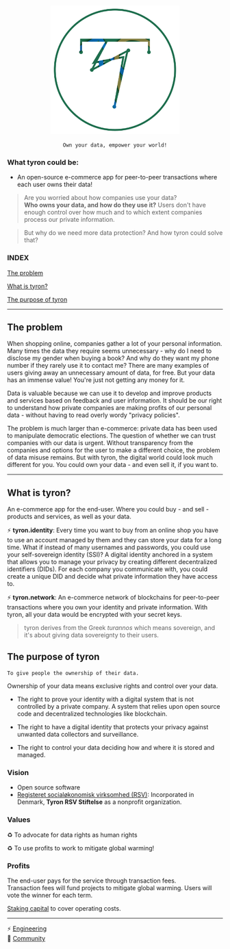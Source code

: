 <div style="text-align:center"><img src="/images/tyron.png" alt="tyron" title="tyron's logo prototype" width="300" height="300"/>

```
Own your data, empower your world!
```
</div>

### What tyron could be:
- An open-source e-commerce app for peer-to-peer transactions where each user owns their data!

> Are you worried about how companies use your data?  
> **Who owns your data, and how do they use it?** Users don't have enough control over how much and to which extent companies process our private information.  

> But why do we need more data protection? And how tyron could solve that?

### INDEX
[The problem](#the-problem)

[What is tyron?](#what-is-tyron)

[The purpose of tyron](#the-purpose-of-tyron)

---

## The problem
When shopping online, companies gather a lot of your personal information. Many times the data they require seems unnecessary - why do I need to disclose my gender when buying a book? And why do they want my phone number if they rarely use it to contact me? There are many examples of users giving away an unnecessary amount of data, for free. But your data has an immense value! You're just not getting any money for it.

Data is valuable because we can use it to develop and improve products and services based on feedback and user information. It should be our right to understand how private companies are making profits of our personal data - without having to read overly wordy "privacy policies". 

The problem is much larger than e-commerce: private data has been used to manipulate democratic elections. The question of whether we can trust companies with our data is urgent. Without transparency from the companies and options for the user to make a different choice, the problem of data misuse remains. But with tyron, the digital world could look much different for you. You could own your data - and even sell it, if you want to.

---

## What is tyron?
An e-commerce app for the end-user. Where you could buy - and sell - products and services, as well as your data. 

:zap: **tyron.identity**: Every time you want to buy from an online shop you have to use an account managed by them and they  can store your data for a long time. What if instead of many usernames and passwords, you could use your self-sovereign identity (SSI)? A digital identity anchored in a system that allows you to manage your privacy by creating different decentralized identifiers (DIDs). For each company you communicate with, you could create a unique DID and decide what private information they have access to.
 
:zap: **tyron.network**: An e-commerce network of blockchains for peer-to-peer transactions where you own your identity and private information. With tyron, all your data would be encrypted with your secret keys.

> tyron derives from the Greek _turannos_ which means sovereign, and it's about giving data sovereignty to their users.

## The purpose of tyron
```
To give people the ownership of their data.
```
Ownership of your data means exclusive rights and control over your data.

- The right to prove your identity with a digital system that is not controlled by a private company. A system that relies upon open source code and decentralized technologies like blockchain.

- The right to have a digital identity that protects your privacy against unwanted data collectors and surveillance.

- The right to control your data deciding how and where it is stored and managed.

### Vision
- Open source software
- [Registeret socialøkonomisk virksomhed (RSV)](https://github.com/tyronNetwork/tyron/blob/master/partnerships%26compliance/files/incorporation.md): Incorporated in Denmark, **Tyron RSV Stiftelse** as a nonprofit organization. 

### Values
:recycle: To advocate for data rights as human rights

:recycle: To use profits to work to mitigate global warming!

### Profits
The end-user pays for the service through transaction fees.  
Transaction fees will fund projects to mitigate global warming. Users will vote the winner for each term.

[Staking capital](https://github.com/tyronNetwork/tyron/blob/master/community/contributors/economy&finance.md) to cover operating costs. 

---

:zap: [Engineering](/engineering/README.md)  
:high_brightness: [Community](/community/README.md)

